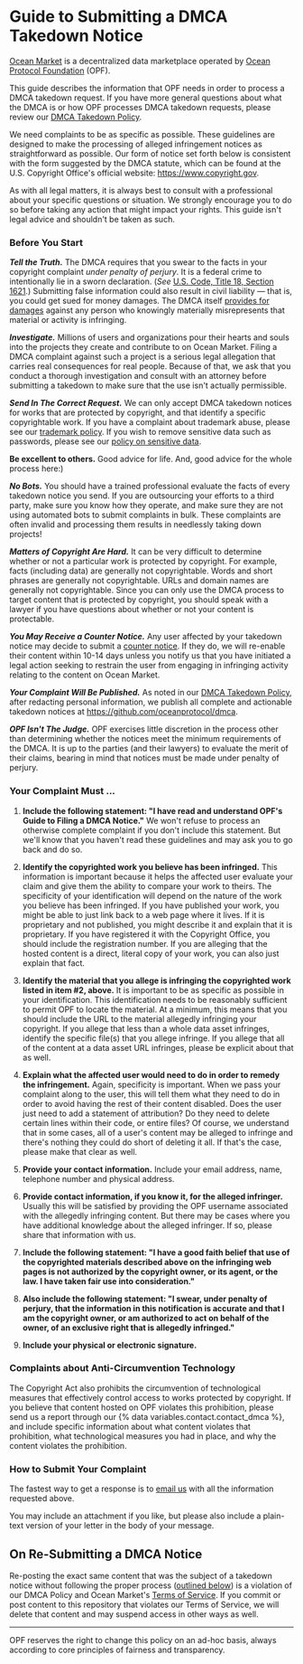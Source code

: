 # Guide to Submitting a DMCA Takedown Notice

[Ocean Market](https://market.oceanprotocol.com) is a decentralized data marketplace operated by [Ocean Protocol Foundation](https://www.oceanprotocol.com) (OPF).

This guide describes the information that OPF needs in order to process a DMCA takedown request. If you have more general questions about what the DMCA is or how OPF processes DMCA takedown requests, please review our [DMCA Takedown Policy](dmca-takedown-policy.md).

We need complaints to be as specific as possible. These guidelines are designed to make the processing of alleged infringement notices as straightforward as possible. Our form of notice set forth below is consistent with the form suggested by the DMCA statute, which can be found at the U.S. Copyright Office's official website: <https://www.copyright.gov>.

As with all legal matters, it is always best to consult with a professional about your specific questions or situation. We strongly encourage you to do so before taking any action that might impact your rights. This guide isn't legal advice and shouldn't be taken as such.

### Before You Start

***Tell the Truth.*** The DMCA requires that you swear to the facts in your copyright complaint *under penalty of perjury*. It is a federal crime to intentionally lie in a sworn declaration. (*See* [U.S. Code, Title 18, Section 1621](https://www.gpo.gov/fdsys/pkg/USCODE-2011-title18/html/USCODE-2011-title18-partI-chap79-sec1621.htm).) Submitting false information could also result in civil liability — that is, you could get sued for money damages. The DMCA itself [provides for damages](https://en.wikipedia.org/wiki/Online_Copyright_Infringement_Liability_Limitation_Act#%C2%A7_512(f)_Misrepresentations) against any person who knowingly materially misrepresents that material or activity is infringing.

***Investigate.*** Millions of users and organizations pour their hearts and souls into the projects they create and contribute to on Ocean Market. Filing a DMCA complaint against such a project is a serious legal allegation that carries real consequences for real people. Because of that, we ask that you conduct a thorough investigation and consult with an attorney before submitting a takedown to make sure that the use isn't actually permissible.

***Send In The Correct Request.*** We can only accept DMCA takedown notices for works that are protected by copyright, and that identify a specific copyrightable work. If you have a complaint about trademark abuse, please see our [trademark policy](ocean-market-trademark-policy.md). If you wish to remove sensitive data such as passwords, please see our [policy on sensitive data](github-sensitive-data-removal-policy.md). 

**Be excellent to others.** Good advice for life. And, good advice for the whole process here:)

***No Bots.*** You should have a trained professional evaluate the facts of every takedown notice you send. If you are outsourcing your efforts to a third party, make sure you know how they operate, and make sure they are not using automated bots to submit complaints in bulk. These complaints are often invalid and processing them results in needlessly taking down projects!

***Matters of Copyright Are Hard.*** It can be very difficult to determine whether or not a particular work is protected by copyright. For example, facts (including data) are generally not copyrightable. Words and short phrases are generally not copyrightable. URLs and domain names are generally not copyrightable. Since you can only use the DMCA process to target content that is protected by copyright, you should speak with a lawyer if you have questions about whether or not your content is protectable.

***You May Receive a Counter Notice.*** Any user affected by your takedown notice may decide to submit a [counter notice](guide-to-submitting-a-dmca-counter-notice.md). If they do, we will re-enable their content within 10-14 days unless you notify us that you have initiated a legal action seeking to restrain the user from engaging in infringing activity relating to the content on Ocean Market.

***Your Complaint Will Be Published.*** As noted in our [DMCA Takedown Policy](dmca-takedown-policy.md), after redacting personal information, we publish all complete and actionable takedown notices at <https://github.com/oceanprotocol/dmca>.

***OPF Isn't The Judge.***
OPF exercises little discretion in the process other than determining whether the notices meet the minimum requirements of the DMCA. It is up to the parties (and their lawyers) to evaluate the merit of their claims, bearing in mind that notices must be made under penalty of perjury.

### Your Complaint Must ...

1. **Include the following statement: "I have read and understand OPF's Guide to Filing a DMCA Notice."** We won't refuse to process an otherwise complete complaint if you don't include this statement. But we'll know that you haven't read these guidelines and may ask you to go back and do so.

2. **Identify the copyrighted work you believe has been infringed.** This information is important because it helps the affected user evaluate your claim and give them the ability to compare your work to theirs. The specificity of your identification will depend on the nature of the work you believe has been infringed. If you have published your work, you might be able to just link back to a web page where it lives. If it is proprietary and not published, you might describe it and explain that it is proprietary. If you have registered it with the Copyright Office, you should include the registration number. If you are alleging that the hosted content is a direct, literal copy of your work, you can also just explain that fact.

3. **Identify the material that you allege is infringing the copyrighted work listed in item #2, above.** It is important to be as specific as possible in your identification. This identification needs to be reasonably sufficient to permit OPF to locate the material. At a minimum, this means that you should include the URL to the material allegedly infringing your copyright. If you allege that less than a whole data asset infringes, identify the specific file(s) that you allege infringe. If you allege that all of the content at a data asset URL infringes, please be explicit about that as well.

4. **Explain what the affected user would need to do in order to remedy the infringement.** Again, specificity is important. When we pass your complaint along to the user, this will tell them what they need to do in order to avoid having the rest of their content disabled. Does the user just need to add a statement of attribution? Do they need to delete certain lines within their code, or entire files? Of course, we understand that in some cases, all of a user's content may be alleged to infringe and there's nothing they could do short of deleting it all. If that's the case, please make that clear as well.

5. **Provide your contact information.** Include your email address, name, telephone number and physical address.

6. **Provide contact information, if you know it, for the alleged infringer.** Usually this will be satisfied by providing the OPF username associated with the allegedly infringing content. But there may be cases where you have additional knowledge about the alleged infringer. If so, please share that information with us.

7. **Include the following statement: "I have a good faith belief that use of the copyrighted materials described above on the infringing web pages is not authorized by the copyright owner, or its agent, or the law. I have taken fair use into consideration."**

8. **Also include the following statement: "I swear, under penalty of perjury, that the information in this notification is accurate and that I am the copyright owner, or am authorized to act on behalf of the owner, of an exclusive right that is allegedly infringed."**

9. **Include your physical or electronic signature.**

### Complaints about Anti-Circumvention Technology

The Copyright Act also prohibits the circumvention of technological measures that effectively control access to works protected by copyright. If you believe that content hosted on OPF violates this prohibition, please send us a report through our {% data variables.contact.contact_dmca %}, and include specific information about what content violates that prohibition, what technological measures you had in place, and why the content violates the prohibition.

### How to Submit Your Complaint

The fastest way to get a response is to [email us](mailto:dmca@oceanprotocol.com) with all the information requested above.

You may include an attachment if you like, but please also include a plain-text version of your letter in the body of your message.

## On Re-Submitting a DMCA Notice

Re-posting the exact same content that was the subject of a takedown notice without following the proper process ([outlined below](#responding-to-a-dmca-notice)) is a violation of our DMCA Policy and Ocean Market's [Terms of Service](https://github.com/oceanprotocol/market/blob/main/content/pages/terms.md). If you commit or post content to this repository that violates our Terms of Service, we will delete that content and may suspend access in other ways as well.

----

OPF reserves the right to change this policy on an ad-hoc basis, always according to core principles of fairness and transparency.